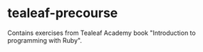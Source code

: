 tealeaf-precourse
=================

Contains exercises from Tealeaf Academy book "Introduction to programming with Ruby".
